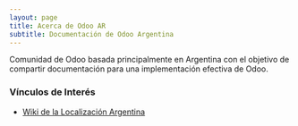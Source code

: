 ```yaml
---
layout: page
title: Acerca de Odoo AR
subtitle: Documentación de Odoo Argentina
---
```


Comunidad de Odoo basada principalmente en Argentina con el objetivo de compartir documentación para una implementación efectiva de Odoo.

### Vínculos de Interés

* [Wiki de la Localización Argentina](https://en.wikipedia.org/wiki/The_Princess_Bride_%28film%29)
